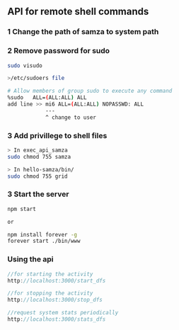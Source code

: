 ## API for remote shell commands

### 1 Change the path of samza to system path

### 2 Remove password for sudo
```sh
sudo visudo

>/etc/sudoers file

# Allow members of group sudo to execute any command
%sudo   ALL=(ALL:ALL) ALL
add line >> mi6 ALL=(ALL:ALL) NOPASSWD: ALL
            --- 
            ^ change to user

```

### 3 Add privillege to shell files
```sh
> In exec_api_samza
sudo chmod 755 samza

> In hello-samza/bin/
sudo chmod 755 grid
```

### 3 Start the server
```sh
npm start

or 

npm install forever -g
forever start ./bin/www
```

### Using the api
```js
//for starting the activity
http://localhost:3000/start_dfs

//for stopping the activity
http://localhost:3000/stop_dfs

//request system stats periodically
http://localhost:3000/stats_dfs
```